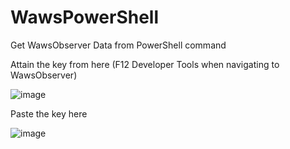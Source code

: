 # WawsPowerShell
Get WawsObserver Data from PowerShell command

  Attain the key from here (F12 Developer Tools when navigating to WawsObserver)

![image](https://user-images.githubusercontent.com/55806797/156651981-d2d8d4c0-e7bd-4002-934a-c31624dfde6f.png)

  Paste the key here

![image](https://user-images.githubusercontent.com/55806797/156652151-27f77441-ee48-487c-b67e-0e44b6e10bd7.png)
